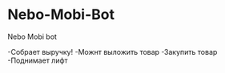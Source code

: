 Nebo-Mobi-Bot
=============

Nebo Mobi bot

-Собрает выручку!
-Можнт выложить товар
-Закупить товар
-Поднимает лифт
